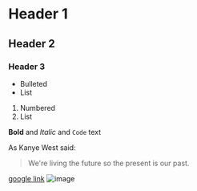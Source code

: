 
# Header 1
## Header 2
### Header 3

- Bulleted
- List

1. Numbered
2. List

**Bold** and _Italic_ and `Code` text 



As Kanye West said:

> We're living the future so
> the present is our past.
















[google link](https://google.com/)
![image](https://www.imagejournal.org/wp-content/uploads/bb-plugin/cache/23466317216_b99485ba14_o-panorama.jpg)

